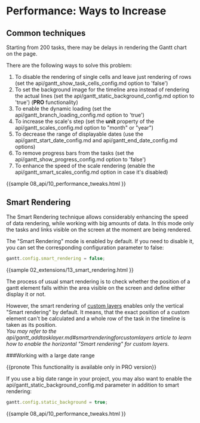 Performance: Ways to Increase
==================================

Common techniques
--------------------

Starting from 200 tasks, there may be delays in rendering the Gantt chart on the page.

 
There are the following ways to solve this problem:

1. To disable the rendering of single cells and leave just rendering of rows (set the api/gantt_show_task_cells_config.md option to 'false') 
2. To set the background image for the timeline area instead of rendering the actual lines (set the api/gantt_static_background_config.md option to 'true') (**PRO** functionality)
3. To enable the dynamic loading (set the api/gantt_branch_loading_config.md option to 'true')
4. To increase the scale's step (set the **unit** property of the api/gantt_scales_config.md option to "month" or "year")
5. To decrease the range of displayable dates (use the api/gantt_start_date_config.md and api/gantt_end_date_config.md options)
6. To remove progress bars from the tasks (set the api/gantt_show_progress_config.md option to 'false')
7. To enhance the speed of the scale rendering (enable the api/gantt_smart_scales_config.md option in case it's disabled)

{{sample
08_api/10_performance_tweaks.html
}}


Smart Rendering
---------------

The Smart Rendering technique allows considerably enhancing the speed of data rendering, while working with big amounts of data. 
In this mode only the tasks and links visible on the screen at the moment are being rendered.

The "Smart Rendering" mode is enabled by default. If you need to disable it, you can set the corresponding configuration parameter to false:

~~~js
gantt.config.smart_rendering = false;
~~~

{{sample
02_extensions/13_smart_rendering.html
}}

The process of usual smart rendering is to check whether the position of a gantt element falls within the area visible on the screen and define either display it or not.

However, the smart rendering of [custom layers](desktop/baselines.md) enables only the vertical "Smart rendering" by default. It means, that the  exact position of a custom element can't be calculated and a whole row of the task in the timeline is taken as its position.<br> *You may refer to the api/gantt_addtasklayer.md#smartrenderingforcustomlayers article to learn how to enable the horizontal "Smart rendering" for custom layers.*



###Working with a large date range

{{pronote This functionality is available only in PRO version}}

If you use a big date range in your project, you may also want to enable the api/gantt_static_background_config.md parameter in addition to smart rendering:

~~~js
gantt.config.static_background = true;
~~~

{{sample
08_api/10_performance_tweaks.html
}}
